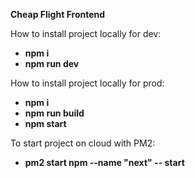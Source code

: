 **Cheap Flight Frontend**

How to install project locally for dev:

- **npm i**
- **npm run dev**

How to install project locally for prod:

- **npm i**
- **npm run build**
- **npm start**

To start project on cloud with PM2:

- **pm2 start npm --name "next" -- start**